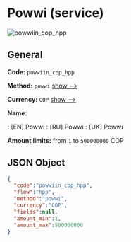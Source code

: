 
# Powwi (service) 
![powwiin_cop_hpp](https://static.openfintech.io/payment_methods/powwiin_cop_hpp/logo.svg?w=400&c=v0.59.26#w200)  

## General 
 
**Code:** `powwiin_cop_hpp` 
 
**Method:** `powwi` 
 [show -->](/payment-methods/powwi/) 
 
**Currency:** `COP` [show -->](/currencies/COP/) 
 
**Name:** 
 
:	[EN] Powwi 
:	[RU] Powwi 
:	[UK] Powwi 
 
**Amount limits:** from `1` to `500000000` COP 

## JSON Object 

```json
{
  "code":"powwiin_cop_hpp",
  "flow":"hpp",
  "method":"powwi",
  "currency":"COP",
  "fields":null,
  "amount_min":1,
  "amount_max":500000000
}
```  
